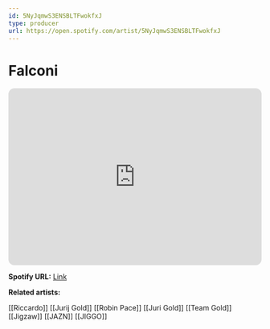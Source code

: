 ```yaml
---
id: 5NyJqmwS3ENSBLTFwokfxJ
type: producer
url: https://open.spotify.com/artist/5NyJqmwS3ENSBLTFwokfxJ
---
```

# Falconi

<iframe style="border-radius:12px" src="https://open.spotify.com/embed/artist/5NyJqmwS3ENSBLTFwokfxJ" width="100%" height="352" frameBorder="0" allowfullscreen="" allow="autoplay; clipboard-write; encrypted-media; fullscreen; picture-in-picture" loading="lazy"></iframe>

**Spotify URL:** [Link](https://open.spotify.com/artist/5NyJqmwS3ENSBLTFwokfxJ)

**Related artists:**

[[Riccardo]]
[[Jurij Gold]]
[[Robin Pace]]
[[Juri Gold]]
[[Team Gold]]
[[Jigzaw]]
[[JAZN]]
[[JIGGO]]

